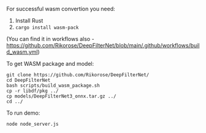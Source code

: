 For successful wasm convertion you need:
1. Install Rust
2. `cargo install wasm-pack`

(You can find it in workflows also - https://github.com/Rikorose/DeepFilterNet/blob/main/.github/workflows/build_wasm.yml)

To get WASM package and model:
```
git clone https://github.com/Rikorose/DeepFilterNet/
cd DeepFilterNet
bash scripts/build_wasm_package.sh
cp -r libdf/pkg ../
cp models/DeepFilterNet3_onnx.tar.gz ../
cd ../
```

To run demo:
```
node node_server.js
```
